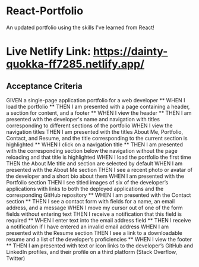 # React-Portfolio
An updated portfolio using the skills I've learned from React!

# Live Netlify Link: https://dainty-quokka-ff7285.netlify.app/ 

## Acceptance Criteria

GIVEN a single-page application portfolio for a web developer
** WHEN I load the portfolio
** THEN I am presented with a page containing a header, a section for content, and a footer
** WHEN I view the header
** THEN I am presented with the developer's name and navigation with titles corresponding to different sections of the portfolio
WHEN I view the navigation titles
THEN I am presented with the titles About Me, Portfolio, Contact, and Resume, and the title corresponding to the current section is highlighted
** WHEN I click on a navigation title
** THEN I am presented with the corresponding section below the navigation without the page reloading and that title is highlighted
WHEN I load the portfolio the first time
THEN the About Me title and section are selected by default
WHEN I am presented with the About Me section
THEN I see a recent photo or avatar of the developer and a short bio about them
WHEN I am presented with the Portfolio section
THEN I see titled images of six of the developer’s applications with links to both the deployed applications and the corresponding GitHub repository
** WHEN I am presented with the Contact section
** THEN I see a contact form with fields for a name, an email address, and a message
WHEN I move my cursor out of one of the form fields without entering text
THEN I receive a notification that this field is required
** WHEN I enter text into the email address field
** THEN I receive a notification if I have entered an invalid email address
WHEN I am presented with the Resume section
THEN I see a link to a downloadable resume and a list of the developer’s proficiencies
** WHEN I view the footer
** THEN I am presented with text or icon links to the developer’s GitHub and LinkedIn profiles, and their profile on a third platform (Stack Overflow, Twitter) 
